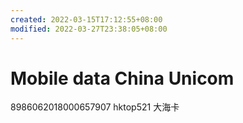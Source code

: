 ```yaml
---
created: 2022-03-15T17:12:55+08:00
modified: 2022-03-27T23:38:05+08:00
---
```


# Mobile data China Unicom

8986062018000657907
hktop521
大海卡
